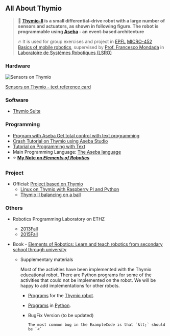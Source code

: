 ## All About Thymio

> :robot: **[Thymio-II](https://www.thymio.org/) is a small differential-drive robot with a large number of sensors and actuators, as shown in following figure. The robot is programmable using [Aseba](https://www.thymio.org/program/aseba/) - an event-based architecture**
>
> :fire: It is used for group exercises and project in [EPFL](https://epfl.ch/) [MICRO-452 Basics of mobile robotics](https://edu.epfl.ch/coursebook/en/basics-of-mobile-robotics-MICRO-452), supervised by [Prof. Francesco Mondada](https://mondada.net/francesco/) in [Laboratoire de Systèmes Robotiques (LSRO)](http://lsro.epfl.ch/)

### Hardware

![Sensors on Thymio](http://aseba.wdfiles.com/local--files/en:asebausermanual/ThymioCheatSheet.svg)

[Sensors on Thymio - text reference card](http://aseba.wdfiles.com/local--files/en:asebausermanual/ThymioCheatSheet.pdf)

### Software

- [Thymio Suite](https://www.thymio.org/news/thymio-suite-second-test-phase/)

### Programming

- [Program with Aseba Get total control with text programming](https://www.thymio.org/program/aseba/)
- [Crash Tutorial on Thymio using Aseba Studio](http://wiki.thymio.org/en:thymiotutorielp1)
- [Tutorial on Programming with Text](http://wiki.thymio.org/en:asebausermanual)
- Main Programming Language: [The Aseba language](http://wiki.thymio.org/en:asebalanguage)
- :star: [**My Note on _Elements of Robotics_**](https://github.com/hibetterheyj/All-about-Thymio/blob/master/Note%20on%20Elements%20of%20Robotics.md)

### Project

- Official: [Project based on Thymio](http://wiki.thymio.org/en:creations)
  - [Linux on Thymio with Raspberry PI and Python](http://wiki.thymio.org/en:thymioraspyexample)
  - [Thymio II balancing on a ball](http://wiki.thymio.org/en:thymioballeinverse)

### Others

- Robotics Programming Laboratory on ETHZ
  - [2013Fall](http://se.inf.ethz.ch/courses/2013b_fall/rpl/)
  - [2015Fall](http://se.inf.ethz.ch/courses/2015b_fall/rpl/)

- Book -  [Elements of Robotics: Learn and teach robotics from secondary school through university](http://elementsofrobotics.epfl.ch/)

  - Supplementary materials

    Most of the activities have been implemented with the Thymio educational robot. There are Python programs for some of the activities that could not be implemented on the robot. We will be happy to add implementations for other robots.

    - [Programs](http://elementsofrobotics.epfl.ch/documents/er-thymio.zip) for the [Thymio robot](https://www.thymio.org/).
    
    - [Programs](http://elementsofrobotics.epfl.ch/documents/er-python.zip) in [Python](https://www.python.org/).
    
    - BugFix Version (to be updated)
    
      ```
      The most common bug in the ExampleCode is that `&lt;` should be `<`
      ```
    
      

